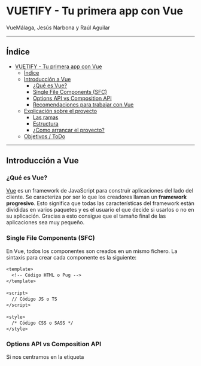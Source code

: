 # VUETIFY - Tu primera app con Vue
VueMálaga, Jesús Narbona y Raúl Aguilar

---

## Índice
- [VUETIFY - Tu primera app con Vue](#vuetify---tu-primera-app-con-vue)
  - [Índice](#índice)
  - [Introducción a Vue](#introducción-a-vue)
      - [¿Qué es Vue?](#qu%C3%A9-es-vue)
      - [Single File Components (SFC)](#single-file-components-sfc)
      - [Options API vs Composition API](#options-api-vs-composition-api)
      - [Recomendaciones para trabajar con Vue](#recomendaciones-para-trabajar-con-vue)
  - [Explicación sobre el proyecto](#explicación-sobre-el-proyecto)
      - [Las ramas](#las-ramas)
      - [Estructura](#estructura)
      - [¿Como arrancar el proyecto?](#como-arrancar-el-proyecto)
  - [Objetivos / ToDo](#objectivos--todo)
  
---
## Introducción a Vue

### ¿Qué es Vue?
[Vue](https://vuejs.org/) es un framework de JavaScript para construir aplicaciones del lado del cliente. Se caracteriza por ser lo que los creadores llaman un **framework progresivo**. Esto significa que todas las características del framework están divididas en varios paquetes y es el usuario el que decide si usarlos o no en su aplicación. Gracias a esto consigue que el tamaño final de las aplicaciones sea muy pequeño.

### Single File Components (SFC)
En Vue, todos los componentes son creados en un mismo fichero. La sintaxis para crear cada componente es la siguiente:
```vue
<template>
  <!-- Código HTML o Pug -->
</template>

<script>
  // Código JS o TS
</script>

<style>
  /* Código CSS o SASS */
</style>
```

### Options API vs Composition API
Si nos centramos en la etiqueta **<script>** de los _SFC_, Vue cuenta con dos posibles formas de escribir código JavaScript dentro de ella:

- Options API: Toda la lógica del componente se define mediante un objeto de opciones con diversas propiedades, tal y como se ve en el siguiente ejemplo:
```vue
<script>
export default {
  data() {
    return {
      contador: 0
    }
  },

  methods: {
    incrementar() {
      this.contador++
    }
  },
  
  mounted() {
    console.log(`El valor inicial del contador es ${contador.value}.`)
  }
}
</script>
```

- Composition API: La lógica se define usando funciones de la API de Vue. Para ello, seguimos haciendo uso de un objeto pero dentro de él se encontrará la función **setup()**, en la cual definiremos todo lo necesario, tal y cómo se ve en el siguiente ejemplo:
```vue
<script>
  import { ref, onMounted } from 'vue'

  export default ({
    setup() {
      const contador = ref(0)

      function incrementar() {
        contador.value++
      }

      onMounted(() => {
        console.log(`El valor inicial del contador es ${contador.value}.`)
      })

      return {
        contador,
        incrementar
      }
    }
  })
</script>
```

Sin embargo, con Composition API no es común trabajar de esta manera ya que resulta innecesario tener que exportar un objeto con solo una función (puede tener más cosas, pero eso más adelante...). Por ello se creó un nuevo atributo para la etiqueta <script>, el **atributo setup**. Al colocar dicho atributo podemos transformar el código anterior a algo como esto:
```vue
<script setup>
import { ref, onMounted } from 'vue'

const contador = ref(0)

function incrementar() {
  contador.value++
}

onMounted(() => {
  console.log(`El valor inicial del contador es ${contador.value}.`)
})
</script>
```

> En este proyecto vamos a usar **Composition API con <script setup>**.

### Recomendaciones para trabajar con Vue
Aquí van una serie de tips que te ayudarán a la hora de crear tu primera aplicación en Vue:
- Instalar la extensión [Volar](https://marketplace.visualstudio.com/items?itemName=Vue.volar) en Visual Studio Code (o tu editor de confianza), ya que proporciona intellisense y marcado de sintaxis.
- Instalar las [Vue Devtools](https://devtools.vuejs.org/) en tu navegador, ya que te ayudarán a ver el árbol de componentes, además de ver y seguir cada una sus características
- Trata de usar nombres para los componentes que no lleven a confusión con etiquetas HTML
- Para llamar a los componentes usa _PascalCase_, y para las props o atributos de estos usa _kebab-case_, aunque esto va a gustos. Lo importante es mantener dicha nomenclatura a lo largo de todo el proyecto
- Sigue la misma estructura en todos los _SFC_, así te será más fácil localizar las cosas en ellos

---

## Explicación sobre el proyecto

En este proyecto vamos a desarrollar una aplicación paso a paso con Vue, en el que empezaremos con un proyecto casi vacío y poco a poco iremos avanzando.
Cada avance será explicado en los distintos **README.md** de cada rama.

#### Las ramas
- [Rama 1 - Artist and ArtistList](https://github.com/Vue-Malaga/your-first-app/tree/artist-and-artistlist/src/components), en esta rama crearemos nuestros primeros componentes y haremos uso de directivas propias de **Vue**.
- [Rama 2 - Filter artists](https://github.com/Vue-Malaga/your-first-app/tree/filter-artists), en la segunda rama aprenderemos a filtrar los diferentes artistas que hemos creado en la rama anterior, haremos uso de otras directivas bastantes importantes de **Vue**.
- [Rama 3 - Artists tracks](https://github.com/Vue-Malaga/your-first-app/tree/artist-tracks), al dar click a los diferentes artistas podremos acceder a sus canciones, en esta rama aprenderemos el uso de eventos en **Vue** además de lo aprendido anteriormente.
- [Rama 4 - Proyecto final](https://github.com/Vue-Malaga/your-first-app/tree/final), esta rama es un extra, en ella explicamos en profundidad diferentes conceptos que han sido utilizados a lo largo del proyecto, como puede ser **Routes**, **Pinia** y **Request de datos (fetch)**

#### Estructura
Esta rama **"base"** es el inicio del proyecto en el cual tenemos que fijarnos y trabajar en el siguiente directorio:

![Estructura carpeta src](public/images/estructura-src.png)
- 📁**assets**:
  - Esta carpeta contiene entre otras cosas los **estilos CSS**, **imágenes** y una carpeta de datos falsa **mock** en la que tendremos nuestra base de datos inventada
- 📁**components**:
  - Esta carpeta será la encargada de almacenar los distintos componentes que vayamos creando, en este caso tendemos creados dos **Header** el cual es la cabecera de la página y **PlaylistList** el cual es el componente el cual lista todas las playlist que hemos creado.
- 📁**router**:
  - La carpeta router es la contenedora de nuestro archivo de rutas **index.js** que explicaremos en la rama final
- 📁**service**:
  - Esta carpeta contiene todos los servicios que tenemos en nuestro proyecto, en este caso solo tenemos un servicio **http.service.js** que mediante su uso vamos a poder hacer peticiones http a nuestra base de datos falsa
- 📄**App.vue**:
  - Va a ser nuestro componente principal en cual va a contener todos los demás componentes, en otras palabras va a ser el **"Componente raíz"**
- 📄**main.js**:
  - Este archivo va a ser el encargado de montar la aplicación final mediante funciones predefinidas de **Vue** como es **createApp**, en otras palabras la función de Vue se va a encargar de montar la aplicación en un nodo HTML de nuestro archivo **index.html** en este caso en un nodo que es un contenedor con un id **"app"**.
    ```html
    <body>
        <div id="app" class="app"></div>
        <script type="module" src="/src/main.js"></script>
    </body>
    ```

#### ¿Como arrancar el proyecto?
Si nos fijamos en el **package.json** encontramos como iniciar el proyecto, pero antes de nada deberíamos instalar las dependencias.

```bash
#Entrar en la carpeta clonada
cd your-first-app
#Para instalar las dependencias/node_modules
npm i
```

Una vez instaladas podemos ver el **package.json**
```json
{
  ...
  "scripts": {
    "dev": "vite",
    "build": "vite build",
    "preview": "vite preview",
    "api": "json-server --watch src/assets/mock/db.json"
  },
  ...
}
```
Tenemos cuatro scripts para poder usar en nuestra aplicación:
```bash
#Para ejecutar un servidor de desarrollo
npm run dev
#Para ejecutar un servidor backend falso
npm run api
#Para generar los archivos de fase de producción
npm run build
#Para ejecutar un servidor con los archivos de producción
npm run preview
```

**IMPORTANTE**
> En nuestro proyecto los que vamos a utilizar son **npm run dev** y **npm run api**, **deberemos de ejecutarlos a la vez** ya que necesitamos cargar información y hacer peticiones http.

---
## Objetivos / ToDo
El objetivo principal de este proyecto es aprender desde cero **Vue 3** utilizando **Composition API**.

La lista de objetivos o tareas a completar para las distintas ramas:
- [ ] Crear un **componente artista** y otro que pueda cargar una **lista de artistas** utilizando el componente anterior.
    ![](public/images/component-artist.png)
- [ ] Al dar **click** a un artista, tienen que cargar todas sus canciones.
    ![](public/images/component-artist-list.png)
- [ ] **Filtrar la lista de artistas** con un campo de buscar, este campo tiene que tener una **busqueda dinámica**, es decir cada vez que se escribe en él se va filtrando los artistas.
    ![](public/images/filter-artist.gif)

